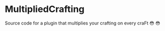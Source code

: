 # MultipliedCrafting

Source code for a plugin that multiplies your crafting on every craFt :flushed: :flushed:
